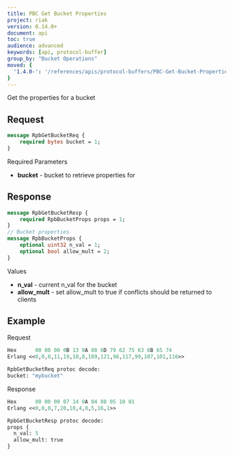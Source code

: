 ```yaml
---
title: PBC Get Bucket Properties
project: riak
version: 0.14.0+
document: api
toc: true
audience: advanced
keywords: [api, protocol-buffer]
group_by: "Bucket Operations"
moved: {
  '1.4.0-': '/references/apis/protocol-buffers/PBC-Get-Bucket-Properties'
}
---
```


Get the properties for a bucket

## Request


```protobuf
message RpbGetBucketReq {
    required bytes bucket = 1;
}
```


Required Parameters

* **bucket** - bucket to retrieve properties for

## Response


```protobuf
message RpbGetBucketResp {
    required RpbBucketProps props = 1;
}
// Bucket properties
message RpbBucketProps {
    optional uint32 n_val = 1;
    optional bool allow_mult = 2;
}
```


Values

* **n_val** - current n_val for the bucket
* **allow_mult** - set allow_mult to true if conflicts should be returned to
clients

## Example

Request

```protobuf
Hex      00 00 00 0B 13 0A 08 6D 79 62 75 63 6B 65 74
Erlang <<0,0,0,11,19,10,8,109,121,98,117,99,107,101,116>>

RpbGetBucketReq protoc decode:
bucket: "mybucket"

```


Response

```protobuf
Hex      00 00 00 07 14 0A 04 08 05 10 01
Erlang <<0,0,0,7,20,10,4,8,5,16,1>>

RpbGetBucketResp protoc decode:
props {
  n_val: 5
  allow_mult: true
}

```
